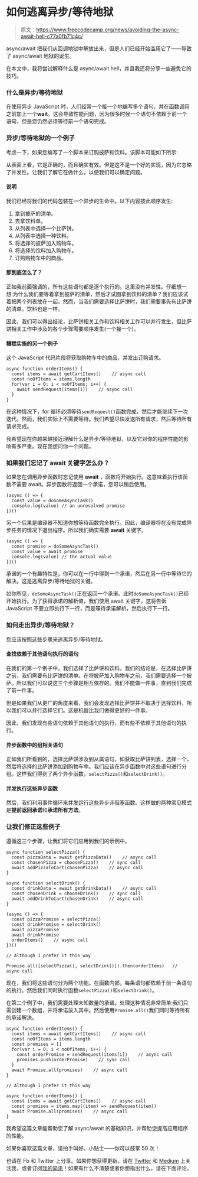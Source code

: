 # 如何逃离异步/等待地狱

> 原文：<https://www.freecodecamp.org/news/avoiding-the-async-await-hell-c77a0fb71c4c/>

async/await 把我们从回调地狱中解放出来，但是人们已经开始滥用它了——导致了 async/await 地狱的诞生。

在本文中，我将尝试解释什么是 async/await hell，并且我还将分享一些避免它的技巧。

### 什么是异步/等待地狱

在使用异步 JavaScript 时，人们经常一个接一个地编写多个语句，并在函数调用之前加上一个**wait**。这会导致性能问题，因为很多时候一个语句不依赖于前一个语句，但是您仍然必须等待前一个语句完成。

### 异步/等待地狱的一个例子

考虑一下，如果您编写了一个脚本来订购披萨和饮料。该脚本可能如下所示:

从表面上看，它是正确的，而且确实有效。但是这不是一个好的实现，因为它忽略了并发性。让我们了解它在做什么，以便我们可以确定问题。

#### 说明

我们已经将我们的代码包装在一个异步的生命中。以下内容按此顺序发生:

1.  拿到披萨的清单。
2.  去拿饮料单。
3.  从列表中选择一个比萨饼。
4.  从列表中选择一种饮料。
5.  将选择的披萨加入购物车。
6.  将选择的饮料加入购物车。
7.  订购购物车中的商品。

#### 那到底怎么了？

正如我前面强调的，所有这些语句都是逐个执行的。这里没有并发性。仔细想一想:为什么我们要等着拿到披萨的清单，然后才试图拿到饮料的清单？我们应该试着把两个列表放在一起。然而，当我们需要选择比萨饼时，我们需要事先有比萨饼的清单。饮料也是一样。

因此，我们可以得出结论，比萨饼相关工作和饮料相关工作可以并行发生，但比萨饼相关工作中涉及的各个步骤需要顺序发生(一个接一个)。

#### 糟糕实施的另一个例子

这个 JavaScript 代码片段将获取购物车中的商品，并发出订购请求。

```
async function orderItems() {
  const items = await getCartItems()    // async call
  const noOfItems = items.length
  for(var i = 0; i < noOfItems; i++) {
    await sendRequest(items[i])    // async call
  }
}
```

在这种情况下，for 循环必须等待`sendRequest()`函数完成，然后才能继续下一次迭代。然而，我们实际上不需要等待。我们希望尽快发送所有请求，然后等待所有请求完成。

我希望现在你越来越接近理解什么是异步/等待地狱，以及它对你的程序性能的影响有多严重。现在我想问你一个问题。

### 如果我们忘记了 await 关键字怎么办？

如果您在调用异步函数时忘记使用 **await** ，函数将开始执行。这意味着执行该函数不需要 await。异步函数将返回一个承诺，您可以稍后使用。

```
(async () => {
  const value = doSomeAsyncTask()
  console.log(value) // an unresolved promise
})()
```

另一个后果是编译器不知道你想等待函数完全执行。因此，编译器将在没有完成异步任务的情况下退出程序。所以我们确实需要 **await** 关键字。

```
(async () => {
  const promise = doSomeAsyncTask()
  const value = await promise
  console.log(value) // the actual value
})()
```

承诺的一个有趣特性是，你可以在一行中得到一个承诺，然后在另一行中等待它的解决。这是逃离异步/等待地狱的关键。

如你所见，`doSomeAsyncTask()`正在返回一个承诺。此时`doSomeAsyncTask()`已经开始执行。为了获得承诺的解析值，我们使用 await 关键字，这将告诉 JavaScript 不要立即执行下一行，而是等待承诺解析，然后执行下一行。

### 如何走出异步/等待地狱？

您应该按照这些步骤来逃离异步/等待地狱。

#### 查找依赖于其他语句执行的语句

在我们的第一个例子中，我们选择了比萨饼和饮料。我们的结论是，在选择比萨饼之前，我们需要有比萨饼的清单。在将披萨加入购物车之前，我们需要选择一个披萨。所以我们可以说这三个步骤是相互依存的。我们不能做一件事，直到我们完成了前一件事。

但是如果我们从更广的角度来看，我们会发现选择比萨饼并不取决于选择饮料，所以我们可以并行选择它们。这是机器比我们做得更好的一件事。

因此，我们发现有些语句依赖于其他语句的执行，而有些不依赖于其他语句的执行。

#### 异步函数中的组相关语句

正如我们所看到的，选择比萨饼涉及到从属语句，如获取比萨饼列表，选择一个，然后将选择的比萨饼添加到购物车中。我们应该在异步函数中对这些语句进行分组。这样我们得到了两个异步函数，`selectPizza()`和`selectDrink()`。

#### 并发执行这些异步函数

然后，我们利用事件循环来并发运行这些异步非阻塞函数。这样做的两种常见模式是**提前返回承诺**和**承诺所有方法**。

### 让我们修正这些例子

遵循这三个步骤，让我们将它们应用到我们的示例中。

```
async function selectPizza() {
  const pizzaData = await getPizzaData()    // async call
  const chosenPizza = choosePizza()    // sync call
  await addPizzaToCart(chosenPizza)    // async call
}

async function selectDrink() {
  const drinkData = await getDrinkData()    // async call
  const chosenDrink = chooseDrink()    // sync call
  await addDrinkToCart(chosenDrink)    // async call
}

(async () => {
  const pizzaPromise = selectPizza()
  const drinkPromise = selectDrink()
  await pizzaPromise
  await drinkPromise
  orderItems()    // async call
})()

// Although I prefer it this way 

Promise.all([selectPizza(), selectDrink()]).then(orderItems)   // async call
```

现在，我们将这些语句分为两个功能。在函数内部，每条语句都依赖于前一条语句的执行。然后我们同时执行函数`selectPizza()`和`selectDrink()`。

在第二个例子中，我们需要处理未知数量的承诺。处理这种情况非常简单:我们只需创建一个数组，并将承诺放入其中。然后使用`Promise.all()`我们同时等待所有的承诺解决。

```
async function orderItems() {
  const items = await getCartItems()    // async call
  const noOfItems = items.length
  const promises = []
  for(var i = 0; i < noOfItems; i++) {
    const orderPromise = sendRequest(items[i])    // async call
    promises.push(orderPromise)    // sync call
  }
  await Promise.all(promises)    // async call
}

// Although I prefer it this way 

async function orderItems() {
  const items = await getCartItems()    // async call
  const promises = items.map((item) => sendRequest(item))
  await Promise.all(promises)    // async call
}
```

我希望这篇文章能帮助您了解 async/await 的基础知识，并帮助您提高应用程序的性能。

如果你喜欢这篇文章，请拍手叫好。小贴士——你可以鼓掌 50 次！

也请在 Fb 和 Twitter 上分享。如果你想获得更新，请在 [Twitter](https://twitter.com/dev__adi) 和 [Medium](https://medium.com/@adityaa803/) 上关注我，或者订阅[我的简讯](https://buttondown.email/itaditya)！如果有什么不清楚或者你想指出什么，请在下面评论。